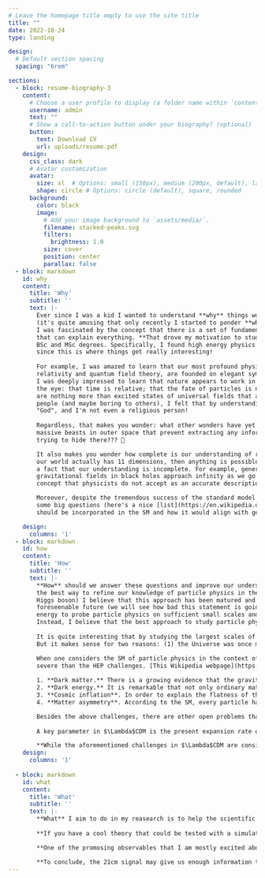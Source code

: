 ```yaml
---
# Leave the homepage title empty to use the site title
title: ""
date: 2022-10-24
type: landing

design:
  # Default section spacing
  spacing: "6rem"

sections:
  - block: resume-biography-3
    content:
      # Choose a user profile to display (a folder name within `content/authors/`)
      username: admin
      text: ""
      # Show a call-to-action button under your biography? (optional)
      button:
        text: Download CV
        url: uploads/resume.pdf
    design:
      css_class: dark
      # Avatar customization
      avatar:
        size: xl  # Options: small (150px), medium (200px, default), large (320px), xl (400px), xxl (500px)
        shape: circle # Options: circle (default), square, rounded
      background:
        color: black
        image:
          # Add your image background to `assets/media/`.
          filename: stacked-peaks.svg
          filters:
            brightness: 1.0
          size: cover
          position: center
          parallax: false
  - block: markdown
    id: why
    content:
      title: 'Why'
      subtitle: ''
      text: |-
        Ever since I was a kid I wanted to understand **why** things work the way they work
        (it's quite amusing that only recently I started to ponder **why** I have this obsession).
        I was fascinated by the concept that there is a set of fundamental laws and building blocks
        that can explain everything. **That drove my motivation to study particle physics** during my
        BSc and MSc degrees. Specifically, I found high energy physics (HEP) to be most appealing,
        since this is where things get really interesting!
        
        For example, I was amazed to learn that our most profound physical theories, general
        relativity and quantum field theory, are founded on elegant symmetry arguments. Even more so,
        I was deeply impressed to learn that nature appears to work in more mysterious ways than meets
        the eye: that time is relative; that the fate of particles is not deterministic; that particles
        are nothing more than excited states of universal fields that all of us share. While these ideas seem trivial to some
        people (and maybe boring to others), I felt that by understanding them better I get closer to 
        "God", and I'm not even a religious person!
        
        Regardless, that makes you wonder: what other wonders have yet to be discovered? There are for example
        massive beasts in outer space that prevent extracting any information from their interior. What are they
        trying to hide there??? 🧐

        It also makes you wonder how complete is our understanding of reality. I mean, if string theory says that
        our world actually has 11 dimensions, then anything is possible, right? It is interesting that we know for
        a fact that our understanding is incomplete. For example, general relativity predicts that the density and
        gravitational fields in black holes approach infinity as we go towards their center, which is a mathematical 
        concept that physicists do not accept as an accurate description of nature.

        Moreover, despite the tremendous success of the standard model (SM) of particle physics, it still cannot answer
        some big questions (here's a nice [list](https://en.wikipedia.org/wiki/List_of_unsolved_problems_in_physics#High-energy/particle_physics) from Wikipedia that summarizes them). Perhaps the biggest one is how the force of gravity 
        should be incorporated in the SM and how it would align with general relativity. This is considered by many as the holy grale of theoretical physics.

    design:
      columns: '1'
  - block: markdown
    id: how
    content:
      title: 'How'
      subtitle: ''
      text: |-
        **How** should we answer these questions and improve our understanding of reality? While accelarators/colliders have been 
        the best way to refine our knowledge of particle physics in the 20th century (up to 2012 with the discovery of the 
        Higgs boson) I believe that this approach has been matured and we should not expect to get new exciting discoveries in the 
        foreseenable future (we will see how bad this statement is going to age...). I simply do not believe that we will gain enough
        energy to probe particle physics on sufficient small scales and discover new physics (again, this statement might age badly).
        Instead, I believe that the best approach to study particle physics is to study the Universe as a whole --- **cosmology**.
        
        It is quite interesting that by studying the largest scales of the Universe we could learn more about its smallest scales.
        But it makes sense for two reasons: (1) the Universe was once much smaller and much more energetic, when particle physics had a more crucial role in shaping its state, and (2) any variation in the nature of particle physics on the smallest scale has the potential to leave an imprint on the largest scales, simply because there are more particles on the largest scales! I actually love it that in my work I get to ponder about both the largest and smallest scales of the Universe, while living my life within the human scale (which is a good medium scale: the size of the observable Universe is about $10^{27}$ meters while Planck scale is about $10^{-35}$ meters).

        When one considers the SM of particle physics in the context of cosmology, one finds many challenges to the model, even more 
        severe than the HEP challenges. [This Wikipedia webpage](https://en.wikipedia.org/wiki/List_of_unsolved_problems_in_physics#Cosmology_and_general_relativity) summarizes the challenges in the standard model of cosmology (known as $\Lambda$CDM) but I outline those that have to do with open particle physics problems:
        
        1. **Dark matter.** There is a growing evidence that the gravitational fields in the Universe on its largest scales are dominated by an type of matter that cannot be seen nor be touched as it is speculated to not interact directly with electromagnetic radiation. **Many observations suggest that this invisible matter, named **dark matter** for obvious reasons, is five times more abundant than ordinary matter**, the latter is basically all the stuff that we interact with in our daily lives. This is mindblowing; just imagine that all the particles that assemble the world we see and touch, are completely outnumbered by this mysterious dark matter. And yet, all the particles from the SM have been ruled out as being possible candidates to dark matter. The only thing that we know (or we think we know) about dark matter is that it behaves like matter (in the sense that it interacts graviationaly with itself and with ordinary matter) and that it is dark. That's it!
        2. **Dark energy.** It is remarkable that not only ordinary matter is much less abundant compared to dark matter, but both kinds of matter do not form the main contribution to the energy of our Universe. According to $\Lambda$CDM, roughly 5% of the energy budget of the present Universe is in the form of ordinary matter and 25% in the form of dark matter. **The remaining 70% come from dark energy which causes the expansion of the Universe to be accelarated**. If at least we know that dark matter is a form of matter, we have no idea what is the physical mechanism behind dark energy. In $\Lambda$CDM, dark energy is associated with the energy density of the vacuum. Yet, we know that dark energy cannot fully be described by the energy of the vacuum; comparison between the inferred value from consistent observations of dark energy with the value predicted by quantum field theory suggests that there is a discrepancy between the two values of order $10^{120}$! Understanding better the nature of dark energy is therefore one of the most urgent challenges in modern theortical physics.
        3. **Cosmic inflation**. In order to explain the flatness of the Universe and its homogenity on its largest scales (as well as the inexistence of magnetic monopoles) it is belived within the $\Lambda$CDM pardigm that the Universe went a phase of inflation prior to the hot Big Bang (the moment in which the SM particles were "created"). **During the inflationary epoch, the Universe expanded in an exponential rate, thereby increasing its size and lowering its temperature by orders of magnitude within a fraction of a second**. While the theory of cosmic inflation succesfully solves the flatness and horizon problems, we do not have a smoking gun proof that cosmic inflation truly happened. Moreover, the exact physical mechanism that generated inflation is still not fully understood, including the "inflaton" fields that drove the inflationary expansion. In the simplest model of inflation, there is only one inflaton field that resulted in adiabatic Gaussian initial conditions for the hot Big Bang. These kinds of initial conditions agree well with observations, but different models of inflation (that predict different initial conditions) have not been ruled out yet. As in the case of dark matter and dark energy, the SM does not provide an explanation to the physics of inflation (even more so, it is inflation and the subsequent epoch of reheating that is believed to determine the SM physics).
        4. **Matter asymmetry**. According to the SM, every particle has its own dual antiparticle which is a flipped version of the particle, with reversed charge and parity (or equivalently, the antiparticle can be thought of as a particle going backwards in time, due to CPT symmetry). Some particles, like the photon, are their own antiparticle. Others, like the electron and the proton, are not their counterpart antiparticles (since they are electrically charged), called positorn and anti-proton, respectively. Theoretically, just like protons and electrons are allowed by the SM to form atoms, or matter, anti-proton and positrons are allowed to form antimatter. According to the SM, there is no reason to believe that our Universe will favor more matter particles over antimatter particles, since the two kinds of particles are completely symmetrical in the equations. Yet, observations suggest just that the Universe has much more matter than antimatter; **for every one antimatter particle there are about one billion matter particles!** This matter asymmetry implies that either matter and antimatter were created unequally during the Big Bang, or alternatively that they were created in nearly equal amounts and some process led to this asymmetry later on. While the SM does contain the fundamental ingredients to generate some matter asymmetry, the resulting asymmetry is far too small to be consistent with observations.

        Besides the above challenges, there are other open problems that $\Lambda$CDM is facing, that will may or may not invlove modifications in the SM of particle physics. Below I outline the main one.
        
        A key parameter in $\Lambda$CDM is the present expansion rate of the Universe, known as the Hubble constant. This quantity can be directly measured locally, by measuring the recession velocity of distant galaxies as a function of their distance from us --- the slope of this curve is the Hubble constant. Alternatively, measurements of the anisotropies in the cosmic microwave background (CMB), a radiation that originated not long after the Big-Bang, can give us some clue on the Hubble constant. The best fit to the CMB anisotropies power spectra, under the assumption of $\Lambda$CDM, yields a Hubble constant that is different from the direct measurement by a statistically significant amount. Not only that this discrepancy has been repeating itself in different measurements that have been carried over the last decades, but it has also been growing! **This discrepancy between "late-Universe" and "early-Universe" measurements of the Hubble constant is known as the Hubble tension** (some people may even call it the Hubble crisis). One possible explanation for the Hubble tension is that perhaps our observations (from either late-Universe or early-Universe measurements, or both) suffer from an unknown systematic error that affects the inferred Hubble constant. However, for this explanation to hold, it requires the systematic error to be present in many different instruments that have been used for observations. Another explanation suggests that both measurements of the Hubble constant from late-Universe and early-Universe observations are correct, and the discrepancy between the inferred values is a sign that $\Lambda$CDM has to be modified in order to explain the two different Hubble constants. Some models that go beyond $\Lambda$CDM have been proposed over the years in an attempt to solve the Hubble tension, however none of them has been compelling enough to become the new consensus.

        **While the aforementioned challenges in $\Lambda$CDM are considered as problems in the model, they should be viewed as opportunities** since they provide a window to new physics that otherwise would be inaccessible by any laboratory-based experiment.
    design:
      columns: '1'
  
  - block: markdown
    id: what
    content:
      title: 'What'
      subtitle: ''
      text: |-
        **What** I aim to do in my reasearch is to help the scientific community understand better how to answer the above big questions. I do not necessarily aspire to invent a new theory that would explain the origins of dark matter, dark energy, cosmic inflation or the Hubble tension. Instead, my goals are much more modest. I am more interested in studying how different theories beyond the standard model modify cosmological observables, and how much information we can extract from these theories once they are confronted with data from observations. I try to be as agnostic as possible for each theory I study: I am not looking for confirming/ruling out any particular theory - I am simply looking for the information encoded in theories!
        
        **If you have a cool theory that could be tested with a simulation of any observable - let me know!** I specifically enjoy modifying the differential equations in simulators or their initial conditions, in my opinion that is the best way to study and understand better the physics behind the observable.

        **One of the promosing observables that I am mostly excited about is the 21cm signal**. This signal is sourced from hyperfine transitions in hydrogen atoms that release photons of 21cm wavelength. Once these photons reach Earth their wavelength has been stretched due to the expansion of the Universe, which enables in theory the construction of 3D topological maps of a physical quantity known as the brightness temperature (provided that foregrounds and instrumental noise do not spoil too much the pure cosmological signal). The potential in the 21cm signal is due to our knowledge that the intergalactic medium (IGM) is full of hydrogen: more than 90% of the ordinary matter in the Universe is hydrogen. So there are A LOT of hydrogen atoms that can serve as potential sources of 21cm emission. But more importantly, the 21cm signal can give us information on a huge uncharted region of the Universe, where no other observable can come from. For example, a worldwide effort is being invested by various collaborations to measure the 21cm signal from the **cosmic dawn** --- the epoch in which the first stars and galaxies were formed. As exciting as it sounds, the 21cm signal has even the potential to shed light on the preceding epoch to cosmic dawn --- **the dark ages**. This epoch earned its name because there were no luminous sources at the time and the Universe was practically dark. Still, hydrogen atoms existed during the dark ages, thereby the 21cm signal is the only observable that can teach us something about the physics of the Universe during that epoch.

        **To conclude, the 21cm signal may give us enough information to help answer better the above profound questions.** The signal is very sensitive to the physics of the assumed dark matter, not only because the first galaxies formed inside "halos" of dark matter, but also because any non-gravitational interaction between dark matter and ordinary matter can alter the thermal and ionization history of the IGM, which directly affect the 21cm signal. In addition, any deviations in the initial conditions (due to different inflationary models) would also show its signature on the 21cm signal. And finally, since the 21cm signal is sourced from uncharted regions in our Universe, it could provide a "medium-Universe" measurement of the Hubble constant and therefore improve our understanding for the origin of the Hubble tension. All these reasons motivate me to focus my research on the 21cm signal.
---
```

